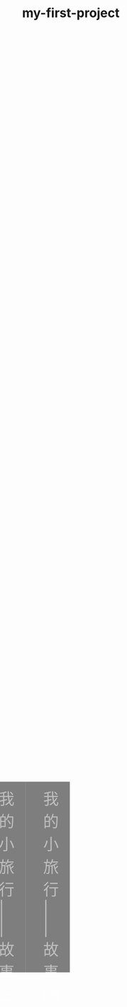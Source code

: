 # my-first-project
<!DOCTYPE html>
<html>
<head>
<meta charset="utf-8">
<meta name="keywords" cintent="">
	<title>js之手风琴</title>
<style>
	body{margin:0;}
	body,html{position:relative;height:100%;}
	p{margin:0;}
	ul{list-style: none;margin:0;padding-left:0;}
	.wrap{position:absolute;width:100%;height:100%;background:url("image/1.jpg") no-repeat center/cover;}
    .wrap:nth-child(2){
    	background-image: url("image/2.jpg");
    }
    .wrap:nth-child(3){
    	background-image: url("image/3.jpg");
    }
    .wrap:nth-child(4){
    	background-image: url("image/4.jpg");
    }
    .content{position:absolute;top:50%;left:50%;width:1089px;height:429px;transform:translate(-50%,-50%);}
    .list{
    	width:100px;
    	height:429px;
    	background-image:url("image/1.jpg");
    	float:left;
    }
    .list:nth-child(2){
    	background-image:url("image/2.jpg");
    }
    .list:nth-child(3){
    	background-image:url("image/3.jpg");
    }
    .list:nth-child(4){
        width: 789px;
    	background-image:url("image/4.jpg");
    }
    .list div{
       width:100px;
       height:429px;
       background-color: rgba(0,0,0,0.5);
    }
    .list div p{
    	padding:10px 40px;
    	color:rgba(255,255,255,0.5);
        font-size:35px;
    }
</style>
</head>
<body>
    <div class="wrap"></div>
    <div class="wrap"></div>
    <div class="wrap"></div>
    <div class="wrap"></div>
    <div class="content">
    	<ul>
    		<li class="list">
    			<div>
    				<p>我的小旅行 || 故事一</p>
    			</div>
    		</li>
    		<li class="list">
    			<div>
    				<p>我的小旅行 || 故事二</p>
    			</div>
    		</li>
    		<li class="list">
    			<div>
    				<p>我的小旅行 || 故事三</p>
    			</div>
    		</li>
    		<li class="list">
    			<div>
    				<p>我的小旅行 || 故事四</p>
    			</div>
    		</li>
    	</ul>
    </div>
    <script src="https://code.jquery.com/jquery-3.4.0.js"></script>
    <script>
    	var li=$(".list");
    	li.click(function(){
    		var index=$(this).index()
    		$(this).stop().animate({
           width:"789px"
    		},200).siblings("li").stop().animate({
            width:"100px"
    		},200);
    		$(".wrap").eq(index).fadeIn().siblings(".wrap").fadeOut();
    	})
    </script>
</body>
</html>
